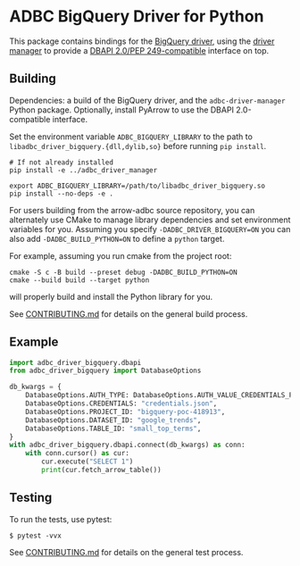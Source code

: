 <!---
  Licensed to the Apache Software Foundation (ASF) under one
  or more contributor license agreements.  See the NOTICE file
  distributed with this work for additional information
  regarding copyright ownership.  The ASF licenses this file
  to you under the Apache License, Version 2.0 (the
  "License"); you may not use this file except in compliance
  with the License.  You may obtain a copy of the License at

    http://www.apache.org/licenses/LICENSE-2.0

  Unless required by applicable law or agreed to in writing,
  software distributed under the License is distributed on an
  "AS IS" BASIS, WITHOUT WARRANTIES OR CONDITIONS OF ANY
  KIND, either express or implied.  See the License for the
  specific language governing permissions and limitations
  under the License.
-->

# ADBC BigQuery Driver for Python

This package contains bindings for the [BigQuery driver][bigquery], using
the [driver manager][driver-manager] to provide a [DBAPI 2.0/PEP
249-compatible][dbapi] interface on top.

[dbapi]: https://peps.python.org/pep-0249/
[driver-manager]: https://arrow.apache.org/adbc/current/python/driver_manager.html
[bigquery]: https://arrow.apache.org/adbc/current/driver/bigquery.html

## Building

Dependencies: a build of the BigQuery driver, and the
`adbc-driver-manager` Python package.  Optionally, install PyArrow to
use the DBAPI 2.0-compatible interface.

Set the environment variable `ADBC_BIGQUERY_LIBRARY` to the path to
`libadbc_driver_bigquery.{dll,dylib,so}` before running `pip install`.

```
# If not already installed
pip install -e ../adbc_driver_manager

export ADBC_BIGQUERY_LIBRARY=/path/to/libadbc_driver_bigquery.so
pip install --no-deps -e .
```

For users building from the arrow-adbc source repository, you can alternately use CMake to manage library dependencies and set environment variables for you. Assuming you specify ``-DADBC_DRIVER_BIGQUERY=ON`` you can also add ``-DADBC_BUILD_PYTHON=ON`` to define a ``python`` target.

For example, assuming you run cmake from the project root:

```shell
cmake -S c -B build --preset debug -DADBC_BUILD_PYTHON=ON
cmake --build build --target python
```

will properly build and install the Python library for you.

See [CONTRIBUTING.md](../../CONTRIBUTING.md) for details on the
general build process.

## Example

```python
import adbc_driver_bigquery.dbapi
from adbc_driver_bigquery import DatabaseOptions

db_kwargs = {
    DatabaseOptions.AUTH_TYPE: DatabaseOptions.AUTH_VALUE_CREDENTIALS_FILE,
    DatabaseOptions.CREDENTIALS: "credentials.json",
    DatabaseOptions.PROJECT_ID: "bigquery-poc-418913",
    DatabaseOptions.DATASET_ID: "google_trends",
    DatabaseOptions.TABLE_ID: "small_top_terms",
}
with adbc_driver_bigquery.dbapi.connect(db_kwargs) as conn:
    with conn.cursor() as cur:
        cur.execute("SELECT 1")
        print(cur.fetch_arrow_table())
```

## Testing

To run the tests, use pytest:

```shell
$ pytest -vvx
```

See [CONTRIBUTING.md](../../CONTRIBUTING.md) for details on the
general test process.
